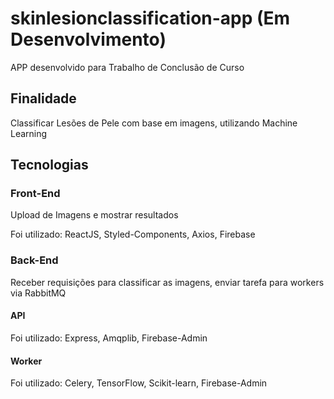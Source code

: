 # skinlesionclassification-app (Em Desenvolvimento)
APP desenvolvido para Trabalho de Conclusão de Curso
## Finalidade
Classificar Lesões de Pele com base em imagens, utilizando Machine Learning
## Tecnologias 
### Front-End
Upload de Imagens e mostrar resultados

Foi utilizado: ReactJS, Styled-Components, Axios, Firebase

### Back-End
Receber requisições para classificar as imagens, enviar tarefa para workers via RabbitMQ

#### API
Foi utilizado: Express, Amqplib, Firebase-Admin

#### Worker
Foi utilizado: Celery, TensorFlow, Scikit-learn, Firebase-Admin


